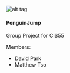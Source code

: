 ![alt tag](https://raw.githubusercontent.com/seungprk/PenguinJump/master/Art/appicon/appicon128.png) 

#### PenguinJump 
Group Project for CIS55

Members:
* David Park
* Matthew Tso
